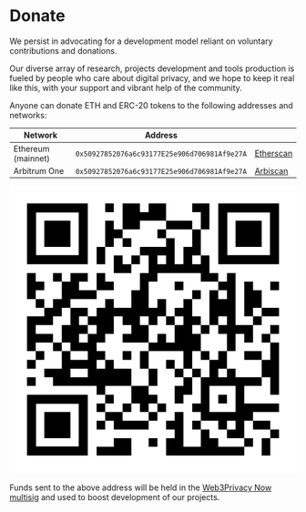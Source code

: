 # Donate

We persist in advocating for a development model reliant on voluntary contributions and donations. 

Our diverse array of research, projects development and tools production is fueled by people who care about digital privacy, and we hope to keep it real like this, with your support and vibrant help of the community.

Anyone can donate ETH and ERC-20 tokens to the following addresses and networks:

| Network | Address | |
| --- | --- | --- |
| Ethereum (mainnet) | `0x50927852076a6c93177E25e906d706981Af9e27A` | [Etherscan](https://etherscan.io/address/0x50927852076a6c93177E25e906d706981Af9e27A) |
| Arbitrum One | `0x50927852076a6c93177E25e906d706981Af9e27A` | [Arbiscan](https://arbiscan.io/address/0x50927852076a6c93177E25e906d706981Af9e27A) |

![](./assets/donate-qr.svg)

Funds sent to the above address will be held in the [Web3Privacy Now multisig](/governance/multisig) and used to boost development of our projects.